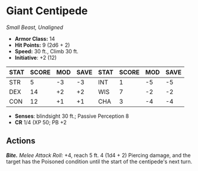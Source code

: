 # Giant Centipede

*Small Beast, Unaligned*

- **Armor Class:** 14
- **Hit Points:** 9 (2d6 + 2)
- **Speed:** 30 ft., Climb 30 ft.
- **Initiative**: +2 (12)

|STAT|SCORE|MOD|SAVE|STAT|SCORE|MOD|SAVE|
| --- | --- | --- | ---- |---| --- | --- | ---- |
| STR | 5 | -3 | -3 | INT | 1 | -5 | -5 |
| DEX | 14 | +2 | +2 | WIS | 7 | -2 | -2 |
| CON | 12 | +1 | +1 | CHA | 3 | -4 | -4 |

- **Senses**: blindsight 30 ft.; Passive Perception 8
- **CR** 1/4 (XP 50; PB +2

## Actions

***Bite.*** *Melee Attack Roll:* +4, reach 5 ft. 4 (1d4 + 2) Piercing damage, and the target has the Poisoned condition until the start of the centipede's next turn.

